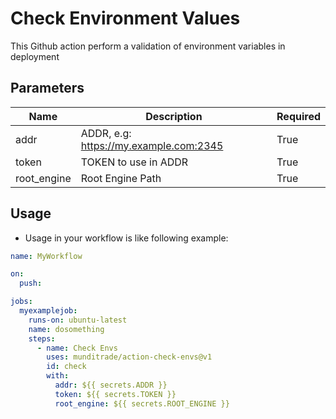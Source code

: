 # Check Environment Values
This Github action perform a validation of environment variables in deployment


## Parameters

| Name        | Description                            | Required |
|-------------|----------------------------------------|----------|
|    addr     | ADDR, e.g: https://my.example.com:2345 |   True   |
|    token    | TOKEN to use in ADDR                   |   True   |
| root_engine | Root Engine Path                       |   True   |


## Usage

- Usage in your workflow is like following example:

```yaml
name: MyWorkflow

on:
  push:

jobs:
  myexamplejob:
    runs-on: ubuntu-latest
    name: dosomething
    steps:
      - name: Check Envs
        uses: munditrade/action-check-envs@v1
        id: check
        with:
          addr: ${{ secrets.ADDR }}
          token: ${{ secrets.TOKEN }}
          root_engine: ${{ secrets.ROOT_ENGINE }}

```
